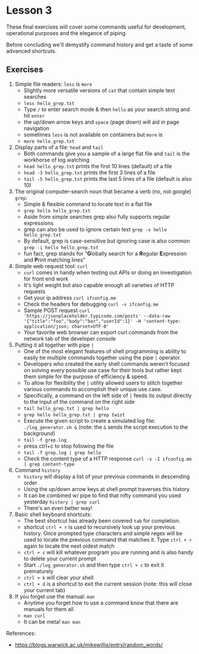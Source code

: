 # Lesson 3
These final exercises will cover some commands useful for development, operational purposes and the elegance of piping.

Before concluding we'll demystify command history and get a taste of some advanced shortcuts.

## Exercises
1. Simple file readers: `less` is `more`
    * Slightly more versatile versions of `cat` that contain simple text searches
    * `less hello_grep.txt`
    * Type `/` to enter search mode & then `hello` as your search string and hit `enter`
    * the up/down arrow keys and `space` (page down) will aid in page navigation   
    * sometimes `less` is not available on containers but `more` is
    * `more hello_grep.txt`
1. Display parts of a file: `head` and `tail`
    * Both commands give you a sample of a large flat file and `tail` is the workhorse of log watching
    * `head hello_grep.txt` prints the first 10 lines (default) of a file
    * `head -3 hello_grep.txt` prints the first 3 lines of a file
    * `tail -5 hello_grep.txt` prints the last 5 lines of a file (default is also 10)
1. The original computer-search noun that became a verb (no, not google) `grep`:
   * Simple & flexible command to locate text in a flat file
   * `grep hello hello_grep.txt`
   * Aside from simple searches grep also fully supports regular expressions
   * grep can also be used to ignore certain text `grep -v hello hello_grep.txt`
   * By default, grep is case-sensitive but ignoring case is also common `grep -i hello hello_grep.txt`
   * fun fact, grep stands for "**G**lobally search for a **R**egular **E**xpression and **P**rint matching lines"   
1. Simple web request tool: `curl`
   * `curl` comes in handy when testing out APIs or doing an investigation for front end work
   * It's light weight but also capable enough all varieties of HTTP requests
   * Get your ip address `curl ifconfig.me`
   * Check the headers for debugging `curl -v ifconfig.me`
   * Sample POST request `curl 'https://jsonplaceholder.typicode.com/posts' --data-raw '{"title":"foo","body":"bar","userId":1}' -H 'content-type: application/json; charset=UTF-8'`
   * Your favorite web browser can export curl commands from the network tab of the developer console
1. Putting it all together with pipe `|`
    * One of the most elegant features of shell programming is ability to easily tie multiple commands together using the pipe `|` operator.
    * Developers who created the early shell commands weren't focused on solving every possible use case for their tools but rather kept them simple for the purpose of efficiency & speed.
    * To allow for flexibility the `|` utility allowed users to stitch together various commands to accomplish their unique use case.
    * Specifically, a command on the left side of `|` feeds its output directly to the input of the command on the right side
    * `tail hello_grep.txt | grep hello`
    * `grep hello hello_grep.txt | grep twist`  
    * Execute the given script to create a simulated log file: `./log_generator.sh &` (note: the `&` sends the script execution to the background)
    * `tail -f grep.log`
    * press ctrl+c to stop following the file
    * `tail -f grep.log | grep hello`
    * Check the content type of a HTTP response  `curl -s -I ifconfig.me | grep content-type`
1. Command `history`
   * `history` will display a list of your previous commands in descending order
   * Using the up/down arrow keys at shell prompt traverses this history
   * It can be combined w/ pipe to find that nifty command you used yesterday `history | grep curl`
   * There's an even better way!
1. Basic shell keyboard shortcuts:
   * The best shortcut has already been covered `tab` for completion.
   * shortcut `ctrl + r` is used to recursively look up your previous history. Once prompted type characters and simple regex will be used to locate the previous command that matches it. Type `ctrl + r` again to locate the next oldest match
   * `ctrl + c` will kill whatever program you are running and is also handy to delete your current prompt
   * Start `./log_generator.sh` and then type `ctrl + c` to exit it prematurely
   * `ctrl + k` will clear your shell
   * `ctrl + d` is a shortcut to exit the current session (note: this will close your current tab)
1. If you forget use the manual: `man`
   * Anytime you forget how to use a command know that there are manuals for them all
   * `man curl`
   * It can be meta! `man man`
   
   
References:
* https://blogs.warwick.ac.uk/mikewillis/entry/random_words/
